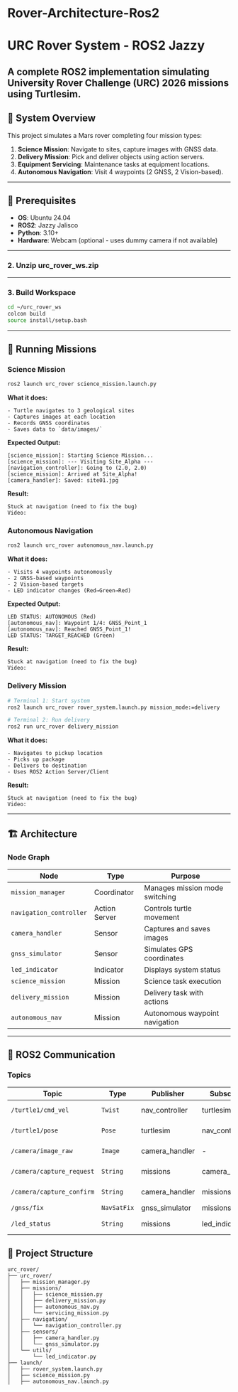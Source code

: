 # Rover-Architecture-Ros2

# URC Rover System - ROS2 Jazzy

A complete ROS2 implementation simulating University Rover Challenge (URC) 2026 missions using Turtlesim.
---

## 🎯 System Overview

This project simulates a Mars rover completing four mission types:
1. **Science Mission**: Navigate to sites, capture images with GNSS data.
2. **Delivery Mission**: Pick and deliver objects using action servers.
3. **Equipment Servicing**: Maintenance tasks at equipment locations.
4. **Autonomous Navigation**: Visit 4 waypoints (2 GNSS, 2 Vision-based).

---

## 🔧 Prerequisites

- **OS**: Ubuntu 24.04
- **ROS2**: Jazzy Jalisco
- **Python**: 3.10+
- **Hardware**: Webcam (optional - uses dummy camera if not available)

---

### 2. Unzip urc_rover_ws.zip
---

### 3. Build Workspace
```bash
cd ~/urc_rover_ws
colcon build
source install/setup.bash
```

---

## 🚀 Running Missions

### Science Mission

```bash
ros2 launch urc_rover science_mission.launch.py
```

**What it does:**
```
- Turtle navigates to 3 geological sites
- Captures images at each location
- Records GNSS coordinates
- Saves data to `data/images/`
```
**Expected Output:**
```
[science_mission]: Starting Science Mission...
[science_mission]: --- Visiting Site_Alpha ---
[navigation_controller]: Going to (2.0, 2.0)
[science_mission]: Arrived at Site_Alpha!
[camera_handler]: Saved: site01.jpg
```
**Result:**

```
Stuck at navigation (need to fix the bug)
Video: 
```


### Autonomous Navigation
```bash
ros2 launch urc_rover autonomous_nav.launch.py
```

**What it does:**
```
- Visits 4 waypoints autonomously
- 2 GNSS-based waypoints
- 2 Vision-based targets
- LED indicator changes (Red→Green→Red)
```

**Expected Output:**
```
LED STATUS: AUTONOMOUS (Red)
[autonomous_nav]: Waypoint 1/4: GNSS_Point_1
[autonomous_nav]: Reached GNSS_Point_1!
LED STATUS: TARGET_REACHED (Green)
```
**Result:**
```
Stuck at navigation (need to fix the bug)
Video: 
```


### Delivery Mission
```bash
# Terminal 1: Start system
ros2 launch urc_rover rover_system.launch.py mission_mode:=delivery

# Terminal 2: Run delivery
ros2 run urc_rover delivery_mission
```

**What it does:**
```
- Navigates to pickup location
- Picks up package
- Delivers to destination
- Uses ROS2 Action Server/Client
```
**Result:**

```
Stuck at navigation (need to fix the bug)
Video: 
```
---

## 🏗️ Architecture


### Node Graph

|        Node             |     Type      |           Purpose               |
|-------------------------|---------------|---------------------------------|
| `mission_manager`       | Coordinator   |  Manages mission mode switching |
| `navigation_controller` | Action Server | Controls turtle movement        |
| `camera_handler`        | Sensor        | Captures and saves images       |
| `gnss_simulator`        | Sensor        | Simulates GPS coordinates       |
| `led_indicator`         | Indicator     | Displays system status          | 
| `science_mission`       | Mission       | Science task execution          |
| `delivery_mission`      | Mission       | Delivery task with actions      |
| `autonomous_nav`        | Mission       | Autonomous waypoint navigation  |

-----------------------------------------------------------------------------

## 📡 ROS2 Communication

### Topics
|         Topic             |     Type    |    Publisher   |    Subscriber  |     Purpose       |
|---------------------------|-------------|----------------|----------------|-------------------|
| `/turtle1/cmd_vel`        | `Twist`     | nav_controller | turtlesim      | Move turtle       |      
| `/turtle1/pose`           | `Pose`      | turtlesim      | nav_controller | Position feedback |
| `/camera/image_raw`       | `Image`     | camera_handler | -              | Camera feed       |
| `/camera/capture_request` | `String`    | missions       | camera_handler | Request image     |
| `/camera/capture_confirm` | `String`    | camera_handler | missions       | Confirm capture   |
| `/gnss/fix`               | `NavSatFix` | gnss_simulator | missions       | GPS data          |
| `/led_status`             | `String`    | missions       | led_indicator  | LED commands      |


## 📁 Project Structure

```
urc_rover/
├── urc_rover/
│   ├── mission_manager.py          
│   ├── missions/
│   │   ├── science_mission.py    
│   │   ├── delivery_mission.py    
│   │   ├── autonomous_nav.py       
│   │   └── servicing_mission.py    
│   ├── navigation/
│   │   └── navigation_controller.py 
│   ├── sensors/
│   │   ├── camera_handler.py      
│   │   └── gnss_simulator.py    
│   └── utils/
│       └── led_indicator.py
├── launch/
│   ├── rover_system.launch.py
│   ├── science_mission.py
│   ├── autonomous_nav.launch.py
